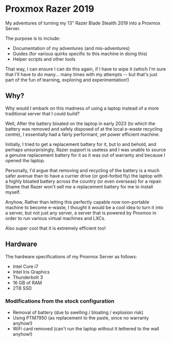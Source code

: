 # Proxmox Razer 2019

My adventures of turning my 13" Razer Blade Stealth 2019 into a Proxmox Server.

The purpose is to include:

- Documentation of my adventures (and mis-adventures)
- Guides (for various quirks specific to this machine in doing this)
- Helper scripts and other tools

That way, I can ensure I can do this again, if I have to wipe it (which I'm sure that I'll have to do many... many times with my attempts -- but that's just part of the fun of learning, exploring and experimentation!)

## Why?

Why would I embark on this madness of using a laptop instead of a more traditional server that I could build?

Well, After the battery bloated on the laptop in early 2023 (to which the battery was removed and safely disposed of at the local e-waste recycling centre), I essentially had a fairly performant, yet power efficient machine.

Initially, I tried to get a replacement battery for it, but lo and behold, and perhaps unsurprisingly, Razer support is useless and I was unable to source a genuine replacement battery for it as it was out of warranty and because I opened the laptop.

Personally, I'd argue that removing and recycling of the battery is a much safer avenue than to have a currier drive (or god-forbid fly) the laptop with a highly bloated battery across the country (or even overseas) for a repair. Shame that Razer won't sell me a replacement battery for me to install myself.

Anyhow, Rather than letting this perfectly capable now non-portable machine to become e-waste, I thought it would be a cool idea to turn it into a server, but not just any server, a server that is powered by Proxmox in order to run various virtual machines and LXCs.

Also super cool that it is extremely efficient too!

## Hardware

The hardware specifications of my Proxmox Server as follows:

- Intel Core i7
- Intel Iris Graphics
- Thunderbolt 3
- 16 GB of RAM
- 2TB SSD

### Modifications from the stock configuration

- Removal of battery (due to swelling / bloating / explosion risk)
- Using PTM7950 (as replacement to the paste, since no warranty anyhow!)
- WiFi card removed (can't run the laptop without it tethered to the wall anyhow!)
